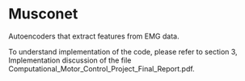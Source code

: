 # Musconet
Autoencoders that extract features from EMG data.

To understand implementation of the code, please refer to section 3, Implementation discussion of the file Computational_Motor_Control_Project_Final_Report.pdf.

